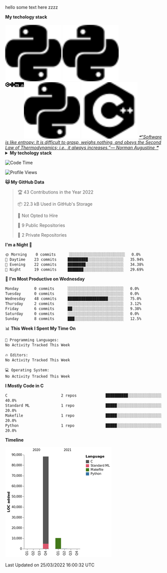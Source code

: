 hello some text here zzzz
<o>
 <summary><b>My techology stack</b></summary>

 <br />
 <img height="180em" src="https://github.com/SHARKKK7/SHARKKK7/blob/main/src/python.svg" />
 <img height="180em" src="https://github.com/SHARKKK7/SHARKKK7/blob/main/src/python.svg" />
 <img height="180em" src="https://github.com/SHARKKK7/SHARKKK7/blob/main/src/python.svg" />
 <img height="180em" src="https://github.com/SHARKKK7/SHARKKK7/blob/main/src/cplusplus.svg"/>
</o>

<st>
 <img align="left" width="3%" height="3%" src="https://github.com/SHARKKK7/SHARKKK7/blob/main/src/cplusplus.svg" />
 <img align="left" width="3%" height="3%" src="https://github.com/SHARKKK7/SHARKKK7/blob/main/src/python.svg"    />
 <img align="left" width="3%" height="3%" src="https://github.com/SHARKKK7/SHARKKK7/blob/main/src/typescript.svg" />
 <img align="left" width="3%" height="3%" src="https://github.com/SHARKKK7/SHARKKK7/blob/main/src/javascript.svg"    />
</st>



<a href='https://github.com/marketplace/actions/quote-readme'>
<!--STARTS_HERE_QUOTE_README-->
 <i>❝“Software is like entropy: It is difficult to grasp, weighs nothing, and obeys the Second Law of Thermodynamics; i.e., it always increases.”— Norman Augustine   ❞</i>
<!--ENDS_HERE_QUOTE_README-->
</a>

<details>	
  <summary><b>My techology stack</b></summary>

  <br />
  <img height="180em" src="https://github.com/SHARKKK7/SHARKKK7/blob/main/src/python.svg" />
  <img height="180em" src="https://github.com/SHARKKK7/SHARKKK7/blob/main/src/python.svg" />
  <img height="180em" src="https://github.com/SHARKKK7/SHARKKK7/blob/main/src/python.svg" />
  <img height="180em" src="https://github.com/SHARKKK7/SHARKKK7/blob/main/src/cplusplus.svg"/>
</details>



<!--START_SECTION:waka-->
![Code Time](http://img.shields.io/badge/Code%20Time-3%20mins-blue)

![Profile Views](http://img.shields.io/badge/Profile%20Views-482-blue)

**🐱 My GitHub Data** 

> 🏆 43 Contributions in the Year 2022
 > 
> 📦 22.3 kB Used in GitHub's Storage 
 > 
> 🚫 Not Opted to Hire
 > 
> 📜 9 Public Repositories 
 > 
> 🔑 2 Private Repositories  
 > 
**I'm a Night 🦉** 

```text
🌞 Morning    0 commits      ░░░░░░░░░░░░░░░░░░░░░░░░░   0.0% 
🌆 Daytime    23 commits     █████████░░░░░░░░░░░░░░░░   35.94% 
🌃 Evening    22 commits     ████████░░░░░░░░░░░░░░░░░   34.38% 
🌙 Night      19 commits     ███████░░░░░░░░░░░░░░░░░░   29.69%

```
📅 **I'm Most Productive on Wednesday** 

```text
Monday       0 commits      ░░░░░░░░░░░░░░░░░░░░░░░░░   0.0% 
Tuesday      0 commits      ░░░░░░░░░░░░░░░░░░░░░░░░░   0.0% 
Wednesday    48 commits     ██████████████████░░░░░░░   75.0% 
Thursday     2 commits      ░░░░░░░░░░░░░░░░░░░░░░░░░   3.12% 
Friday       6 commits      ██░░░░░░░░░░░░░░░░░░░░░░░   9.38% 
Saturday     0 commits      ░░░░░░░░░░░░░░░░░░░░░░░░░   0.0% 
Sunday       8 commits      ███░░░░░░░░░░░░░░░░░░░░░░   12.5%

```


📊 **This Week I Spent My Time On** 

```text
💬 Programming Languages: 
No Activity Tracked This Week

🔥 Editors: 
No Activity Tracked This Week

💻 Operating System: 
No Activity Tracked This Week

```

**I Mostly Code in C** 

```text
C                        2 repos             ██████████░░░░░░░░░░░░░░░   40.0% 
Standard ML              1 repo              █████░░░░░░░░░░░░░░░░░░░░   20.0% 
Makefile                 1 repo              █████░░░░░░░░░░░░░░░░░░░░   20.0% 
Python                   1 repo              █████░░░░░░░░░░░░░░░░░░░░   20.0%

```


**Timeline**

![Chart not found](https://raw.githubusercontent.com/SHARKKK7/SHARKKK7/main/charts/bar_graph.png) 


 Last Updated on 25/03/2022 16:00:32 UTC
<!--END_SECTION:waka-->
